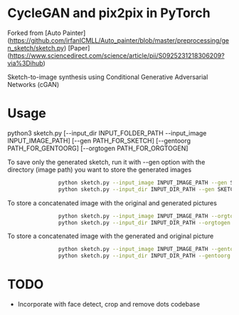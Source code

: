 # CycleGAN and pix2pix in PyTorch

Forked from [Auto Painter] (https://github.com/irfanICMLL/Auto_painter/blob/master/preprocessing/gen_sketch/sketch.py)
[Paper] (https://www.sciencedirect.com/science/article/pii/S0925231218306209?via%3Dihub)

Sketch-to-image synthesis using Conditional Generative Adversarial Networks (cGAN)

# Usage

python3 sketch.py [--input_dir INPUT_FOLDER_PATH --input_image INPUT_IMAGE_PATH] [--gen PATH_FOR_SKETCH] [--gentoorg PATH_FOR_GENTOORG] [--orgtogen PATH_FOR_ORGTOGEN]

To save only the generated sketch, run it with --gen option with the directory (image path) you want to store the generated images

```bash
                python sketch.py --input_image INPUT_IMAGE_PATH --gen SKETCH_PATH
                python sketch.py --input_dir INPUT_DIR_PATH --gen SKETCH_PATH
```

To store a concatenated image with the original and generated pictures

```bash
                python sketch.py --input_image INPUT_IMAGE_PATH --orgtogen SKETCH_PATH
                python sketch.py --input_dir INPUT_DIR_PATH --orgtogen SKETCH_PATH
```

To store a concatenated image with the generated and original picture

```bash
                python sketch.py --input_image INPUT_IMAGE_PATH --gentoorg SKETCH_PATH
                python sketch.py --input_dir INPUT_DIR_PATH --gentoorg SKETCH_PATH
```

# TODO

- Incorporate with face detect, crop and remove dots codebase
